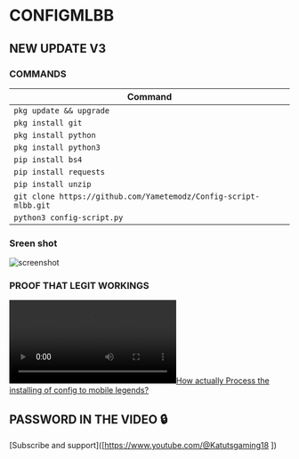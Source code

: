 # CONFIGMLBB

## NEW UPDATE V3

### COMMANDS

| Command                                                       |
|---------------------------------------------------------------|
| `pkg update && upgrade`                                       |
| `pkg install git`                                             |
| `pkg install python`                                          |
| `pkg install python3`                                         |
| `pip install bs4`                                             |
| `pip install requests`                                        |
| `pip install unzip`                                           |
| `git clone https://github.com/Yametemodz/Config-script-mlbb.git` |
| `python3 config-script.py`                                    |

### Sreen shot
![screenshot](https://c.top4top.io/p_3077om56m0.jpg)

### PROOF THAT LEGIT WORKINGS

[![How actually Process the installing of config to mobile legends?](https://j.top4top.io/m_30777u0za0.mp4)](https://j.top4top.io/m_30777u0za0.mp4)

## PASSWORD IN THE VIDEO 🔒
[Subscribe and support]([https://www.youtube.com/@Katutsgaming18
])
